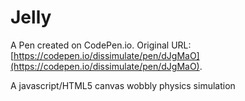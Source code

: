 # Jelly

A Pen created on CodePen.io. Original URL: [https://codepen.io/dissimulate/pen/dJgMaO](https://codepen.io/dissimulate/pen/dJgMaO).

A javascript/HTML5 canvas wobbly physics simulation